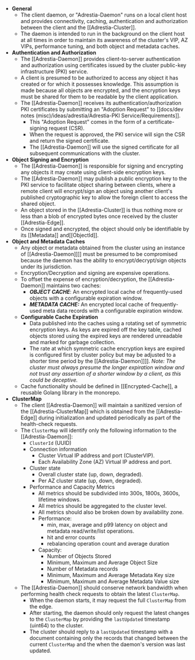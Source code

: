 * **General**
	* The client daemon, or "Adrestia-Daemon" runs on a local client host and provides connectivity, caching, authentication and authorization between the client and the [[Adrestia-Cluster]].
	* The daemon is intended to run in the background on the client host at all times in order to maintain its awareness of the cluster's VIP, AZ VIPs, performance tuning, and both object and metadata caches.
* **Authentication and Authorization**
	* The [[Adrestia-Daemon]] provides client-to-server authentication and authorization using certificates issued by the cluster public-key infrastructure (PKI) service.
	* A client is presumed to be authorized to access any object it has created or for which it possesses knowledge.  This assumption is made because all objects are encrypted, and the encryption keys must be shared for them to be readable by the client application.
	* The [[Adrestia-Daemon]] receives its authentication/authorization PKI certificates by submitting an "Adoption Request" to [[docs/dev notes (misc)/ideas/adrestia/Adrestia-PKI Service/Requirements]].  
		* This "Adoption Request" comes in the form of a certificate-signing request (CSR).
		* When the request is approved, the PKI service will sign the CSR and return the signed certificate.
		* The [[Adrestia-Daemon]] will use the signed certificate for all subsequent communications with the cluster.
* **Object Signing and Encryption**
	* The [[Adrestia-Daemon]] is responsible for signing and encrypting any objects it may create using client-side encryption keys.
	* The [[Adrestia-Daemon]] may publish a public encryption key to the PKI service to facilitate object sharing between clients, where a remote client will encrypt/sign an object using another client's published cryptographic key to allow the foreign client to access the shared object.
	* An object stored in the [[Adrestia-Cluster]] is thus nothing more or less than a blob of encrypted bytes once received by the cluster [[Adrestia-Edge]].
	* Once signed and encrypted, the object should only be identifiable by its [[Metadata]] and[[ObjectId]].
* **Object and Metadata Caches**
	* Any object or metadata obtained from the cluster using an instance of [[Adrestia-Daemon]]]] must be presumed to be compromised because the daemon has the ability to encrypt/decrypt/sign objects under its jurisdiction.
	* Encryption/Decryption and signing are expensive operations.
	* To offset the expense of encryption/decryption, the [[Adrestia-Daemon]] maintains two caches:
		* ***OBJECT CACHE***: An encrypted local cache of frequently-used objects with a configurable expiration window.
		* ***METADATA CACHE:*** An encrypted local cache of frequently-used meta data records with a configurable expiration window.
	* **Configurable Cache Expiration**
		* Data published into the caches using a rotating set of symmetric encryption keys.  As keys are expired off the key table, cached objects stored using the expired keys are rendered unreadable and marked for garbage collection.
		* The rate at which symmetric cache encryption keys are expired is configured first by cluster policy but may be adjusted to a shorter time period by the [[Adrestia-Daemon]]]].  *Note: The cluster must always presume the longer expiration window and not trust any assertion of a shorter window by a client, as this could be deceptive.*
	* Cache functionality should be defined in [[Encrypted-Cache]], a reusable Golang library in the monorepo.
* **ClusterMap**
	* The client [[Adrestia-Daemon]] will maintain a sanitized version of the [[Adrestia-ClusterMap]] which is obtained from the [[Adrestia-Edge]] during initialization and updated periodically as part of the health-check requests.
	* The `ClusterMap` will identify only the following information to the [[Adrestia-Daemon]]:
		* `ClusterId` (UUID)
		* Connection information
			* Cluster Virtual IP address and port (ClusterVIP).
			* Each Availability Zone (AZ) Virtual IP address and port.
		* Cluster state
			* Overall cluster state (up, down, degraded).
			* Per AZ cluster state (up, down, degraded).
		* Performance and Capacity Metrics
			* All metrics should be subdivided into 300s, 1800s, 3600s, lifetime windows.
			* All metrics should be aggregated to the cluster level.
			* All metrics should also be broken down by availability zone.
			* Performance:
				* min, max, average and p99 latency on object and metadata read/write/list operations.
				* hit and error counts
				* rebalancing operation count and average duration
			* Capacity:
				* Number of Objects Stored
				* Minimum, Maximum and Average Object Size
				* Number of Metadata records
				* Minimum, Maximum and Average Metadata Key size
				* Minimum, Maximum and Average Metadata Value size
	* The [[Adrestia-Daemon]] should conserve network bandwidth when performing health check requests to obtain the latest `ClusterMap`.
		* When the daemon starts, it may request the full `ClusterMap` from the edge.
		* After starting, the daemon should only request the latest changes to the `ClusterMap` by providing the `lastUpdated` timestamp (uint64) to the cluster.
		* The cluster should reply to a `lastUpdated` timestamp with a document containing only the records that changed between the current `ClusterMap` and the when the daemon's version was last updated.

